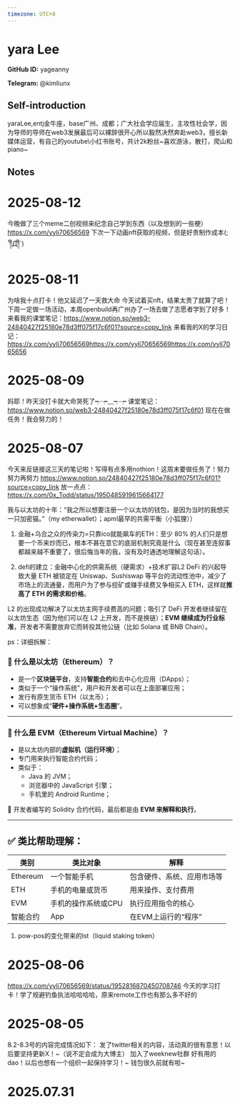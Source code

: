 ```yaml
---
timezone: UTC+8
---
```


# yara Lee

**GitHub ID:** yageanny

**Telegram:** @kimliunx

## Self-introduction

yaraLee,entj金牛座，base广州、成都；广大社会学应届生，主攻性社会学，因为导师的导师在web3发展最后可以裸辞很开心所以毅然决然奔赴web3，擅长新媒体运营，有自己的youtube\小红书账号，共计2k粉丝~喜欢游泳，散打，爬山和piano~

## Notes

<!-- Content_START -->
# 2025-08-12

今晚做了三个meme二创视频来纪念自己学到东西（以及想到的一些梗）
https://x.com/yyli70656569
下次一下动画nft获取的视频，但是好贵制作成本(;´༎ຶД༎ຶ`)

# 2025-08-11

为啥我十点打卡！他又延迟了一天救大命
今天试着买nft，结果太贵了就算了吧！
下周一定做一场活动，本周openbuild再广州办了一场去做了志愿者学到了好多！
来看我的课堂笔记：https://www.notion.so/web3-24840427f25180e78d3ff075f17c6f01?source=copy_link
来看我的X的学习日记：https://x.com/yyli70656569https://x.com/yyli70656569https://x.com/yyli7065656

# 2025-08-09

妈耶！昨天没打卡就大命哭死了┭┮﹏┭┮ 
课堂笔记：https://www.notion.so/web3-24840427f25180e78d3ff075f17c6f01
现在在做任务！我会努力的！

# 2025-08-07

今天来反链接这三天的笔记啦！写得有点多用nothion！这周末要做任务了！努力努力再努力
https://www.notion.so/24840427f25180e78d3ff075f17c6f01?source=copy_link
放一点点：https://x.com/0x_Todd/status/1950485919615664177

我与以太坊的十年：“我之所以想要注册一个以太坊的钱包，是因为当时的我想买一只加密猫。”（my etherwallet）；apml最早的共需平衡（小狐狸））

  1.  金融+乌合之众的传染力=只靠ico就能飙车的ETH：至少 80% 的人们只是想要一个币来炒而已，根本不甚在意它的底层机制究竟是什么（现在甚至连叙事都越来越不重要了，很后悔当年的我，没有及时通透地理解这句话）。

1. defi的建立：金融中心化的供需系统（硬需求）+技术扩容L2
DeFi 的兴起导致大量 ETH 被锁定在 Uniswap、Sushiswap 等平台的流动性池中，减少了市场上的流通量，而用户为了参与挖矿或赚手续费又争相买入 ETH，这样就**推高了 ETH 的需求和价格**。

L2 的出现成功解决了以太坊主网手续费高的问题；吸引了 DeFi 开发者继续留在以太坊生态（因为他们可以在 L2 上开发，而不是换链）；**EVM 继续成为行业标准**，开发者不需要放弃它而转投其他公链（比如 Solana 或 BNB Chain）。

ps：详细拆解：

### 🔹 什么是以太坊（Ethereum）？

- 是一个**区块链平台**，支持**智能合约**和去中心化应用（DApps）；
- 类似于一个“操作系统”，用户和开发者可以在上面部署应用；
- 发行有原生货币 ETH（以太币）；
- 可以想象成“**硬件+操作系统+生态圈**”。

---

### 🔹 什么是 EVM（Ethereum Virtual Machine）？

- 是以太坊内部的**虚拟机（运行环境）**；
- 专门用来执行智能合约代码；
- 类似于：
    - Java 的 JVM；
    - 浏览器中的 JavaScript 引擎；
    - 手机里的 Android Runtime；

📌 开发者编写的 Solidity 合约代码，最后都是由 **EVM 来解释和执行**。

---

## ✅ 类比帮助理解：

| 类别 | 类比对象 | 解释 |
| --- | --- | --- |
| Ethereum | 一个智能手机 | 包含硬件、系统、应用市场等 |
| ETH | 手机的电量或货币 | 用来操作、支付费用 |
| EVM | 手机的操作系统或CPU | 执行应用指令的核心 |
| 智能合约 | App | 在EVM上运行的“程序” |
1. pow-pos的变化带来的lst（liquid staking token）

# 2025-08-06

https://x.com/yyli70656569/status/1952816870450708746
今天的学习打卡！学了规避钓鱼执法哈哈哈哈，原来remote工作也有那么多不好的

# 2025-08-05

8.2-8.3号的内容完成情况如下：
发了twitter相关的内容，活动真的很有意思！以后要坚持更新X！~（说不定会成为大博主）
加入了weeknew社群 好有用的dao！以后也想有一个组织一起保持学习！~
钱包很久前就有啦~


# 2025.07.31


<!-- Content_END -->
